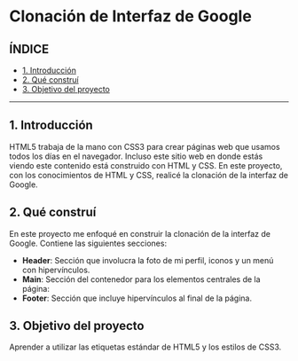 # Clonación de Interfaz de Google

## ÍNDICE
* [1. Introducción](#)
* [2. Qué construí](#)
* [3. Objetivo del proyecto](#)

****

## 1. Introducción
HTML5 trabaja de la mano con CSS3 para crear páginas web que usamos todos los días en el navegador. Incluso este sitio web en donde estás viendo este contenido está construido con HTML y CSS.
En este proyecto, con los conocimientos de HTML y CSS, realicé la clonación de la interfaz de Google.


## 2. Qué construí
En este proyecto me enfoqué en construir la clonación de la interfaz de Google. Contiene las siguientes secciones:
* **Header**: Sección que involucra la foto de mi perfil, iconos y un menú con hipervínculos.
* **Main**: Sección del contenedor para los elementos centrales de la página:
* **Footer**: Sección que incluye hipervínculos al final de la página.


## 3. Objetivo del proyecto
Aprender a utilizar las etiquetas estándar de HTML5 y los estilos de CSS3.

